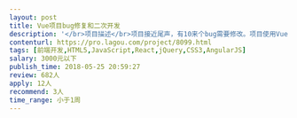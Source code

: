 ```yaml
---                
layout: post       
title: Vue项目bug修复和二次开发           
description: '</br>项目描述</br>项目接近尾声，有10来个bug需要修改。项目使用Vue elementUI技术。</br></br>合作顺利，再进行其他项目的合作，请以此为机会证明你的能力和职业精神。</br>'     
contenturl: https://pro.lagou.com/project/8099.html      
tags: [前端开发,HTML5,JavaScript,React,jQuery,CSS3,AngularJS]            
salary: 3000元以下          
publish_time: 2018-05-25 20:59:27         
review: 682人                   
apply: 12人                   
recommend: 3人                   
time_range: 小于1周              
---                 
```

